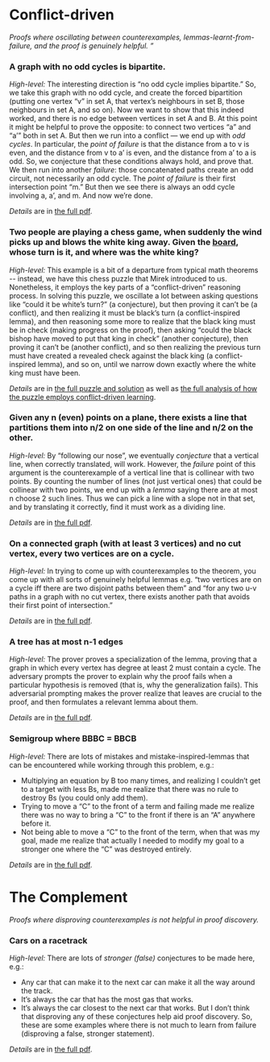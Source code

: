 # Conflict-driven

_Proofs where oscillating between counterexamples, lemmas-learnt-from-failure, and the proof is genuinely helpful. ”_



### A graph with no odd cycles is bipartite.

*High-level:* The interesting direction is “no odd cycle implies bipartite.”  So, we take this graph with no odd cycle, and create the forced bipartition (putting one vertex “v” in set A, that vertex’s neighbours in set B, those neighbours in set A, and so on).  Now we want to show that this indeed worked, and there is no edge between vertices in set A and B.  At this point it might be helpful to prove the opposite: to connect two vertices “a” and “a’” both in set A.  But then we run into a conflict — we end up with *odd cycles*.  In particular, the *point of failure* is that the distance from a to v is even, and the distance from v
 to a’ is even, and the distance from a’ to a is odd.  So, we conjecture that these conditions always hold, and prove that.  We then run into another *failure*: those concatenated paths create an odd circuit, not necessarily an odd cycle.  The *point of failure* is their first intersection point “m.”  But then we see there is always an odd cycle involving a, a’, and m.  And now we’re done.

*Details* are in [the full pdf][1].

### Two people are playing a chess game, when suddenly the wind picks up and blows the white king away.  Given the [board][2], whose turn is it, and where was the white king?

*High-level:* This example is a bit of a departure from typical math theorems -- instead, we have this chess puzzle that Mirek introduced to us.  Nonetheless, it employs the key parts of a “conflict-driven” reasoning process.  In solving this puzzle, we oscillate a lot between asking questions like “could it be white’s turn?” (a conjecture), but then proving it can’t be (a conflict), and then realizing it must be black’s turn (a conflict-inspired lemma), and then reasoning some more to realize that the black king must be in check (making progress on the proof), then asking “could the black bishop have moved to put that king in check” (another conjecture), then proving it can’t be (another conflict), and so then realizing the previous turn must have created a revealed check against the black king (a conflict-inspired lemma), and so on, until we narrow down exactly where the white king must have been.

*Details* are in [the full puzzle and solution][3] as well as [the full analysis of how the puzzle employs conflict-driven learning][4].


### Given any n (even) points on a plane, there exists a line that partitions them into n/2 on one side of the line and n/2 on the other.

*High-level:* By “following our nose”, we eventually *conjecture* that a vertical line, when correctly translated, will work.  However, the *failure* point of this argument is the counterexample of a vertical line that is collinear with two points.  By counting the number of lines (not just vertical ones) that could be collinear with two points, we end up with a *lemma* saying there are at most n choose 2 such lines.  Thus we can pick a line with a slope not in that set, and by translating it correctly, find it must work as a dividing line.

*Details* are in [the full pdf][5].


### On a connected graph (with at least 3 vertices) and no cut vertex, every two vertices are on a cycle.

*High-level:* In trying to come up with counterexamples to the theorem, you come up with all sorts of genuinely helpful lemmas e.g. “two vertices are on a cycle iff there are two disjoint paths between them” and “for any two u-v paths in a graph with no cut vertex, there exists another path that avoids their first point of intersection.”

*Details* are in [the full pdf][6].


### A tree has at most n-1 edges

*High-level:* The prover proves a specialization of the lemma, proving that a graph in which every vertex has degree at least 2 must contain a cycle. The adversary prompts the prover to explain why the proof fails when a particular hypothesis is removed (that is, why the generalization fails).  This adversarial prompting makes the prover realize that leaves are crucial to the proof, and then formulates a relevant lemma about them.

*Details* are in [the full pdf][7].

### Semigroup where BBBC = BBCB

*High-level:* There are lots of mistakes and mistake-inspired-lemmas that can be encountered while working through this problem, e.g.:
- Multiplying an equation by B too many times, and realizing I couldn’t get to a target with less Bs, made me realize that there was no rule to destroy Bs (you could only add them).
- Trying to move a “C” to the front of a term and failing made me realize there was no way to bring a “C” to the front if there is an “A” anywhere before it.
- Not being able to move a “C” to the front of the term, when that was my goal, made me realize that actually I needed to modify my goal to a stronger one where the “C” was destroyed entirely.

*Details* are in [the full pdf][8].

# The Complement

_Proofs where disproving counterexamples is not helpful in proof discovery._

### Cars on a racetrack

*High-level:* There are lots of *stronger (false)* conjectures to be made here, e.g.:
- Any car that can make it to the next car can make it all the way around the track.
- It’s always the car that has the most gas that works.
- It’s always the car closest to the next car that works.
But I don’t think that disproving any of these conjectures help aid proof discovery.  So, these are some examples where there is not much to learn from failure (disproving a false, stronger statement).

*Details* are in [the full pdf][9].




[1]:	no-odd-cycle-bipartite.pdf
[2]:	chess-puzzle.pdf
[3]:	chess-puzzle.pdf
[4]:	chess-puzzle-analysis.pdf
[5]:	bipartition-points-on-plane.pdf
[6]:	no-cut-vertex-every-two-on-cycle.pdf
[7]:	tree-implies-n-1.pdf
[8]:	semigroup-bbbc.pdf
[9]:	../forward-from-target/n-cars.pdf